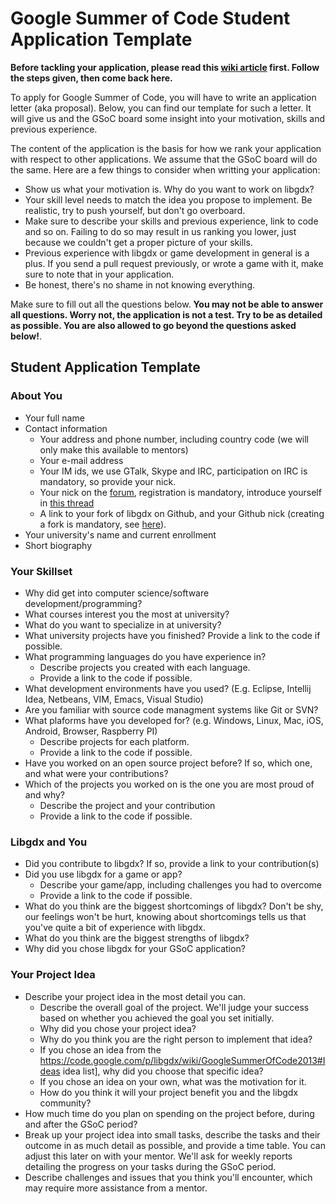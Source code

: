 # Google Summer of Code Student Application Template #
**Before tackling your application, please read this [wiki article](https://code.google.com/p/libgdx/wiki/GoogleSummerOfCode2013) first. Follow the steps given, then come back here.**

To apply for Google Summer of Code, you will have to write an application letter (aka proposal). Below, you can find our template for such a letter. It will give us and the GSoC board some insight into your motivation, skills and previous experience.

The content of the application is the basis for how we rank your application with respect to other applications. We assume that the GSoC board will do the same. Here are a few things to consider when writting your application:

  * Show us what your motivation is. Why do you want to work on libgdx?
  * Your skill level needs to match the idea you propose to implement. Be realistic, try to push yourself, but don't go overboard.
  * Make sure to describe your skills and previous experience, link to code and so on. Failing to do so may result in us ranking you lower, just because we couldn't get a proper picture of your skills.
  * Previous experience with libgdx or game development in general is a plus. If you send a pull request previously, or wrote a game with it, make sure to note that in your application.
  * Be honest, there's no shame in not knowing everything.

Make sure to fill out all the questions below. **You may not be able to answer all questions. Worry not, the application is not a test. Try to be as detailed as possible. You are also allowed to go beyond the questions asked below!**.

## Student Application Template ##
### About You ###
  * Your full name
  * Contact information
    * Your address and phone number, including country code (we will only make this available to mentors)
    * Your e-mail address
    * Your IM ids, we use GTalk, Skype and IRC, participation on IRC is mandatory, so provide your nick.
    * Your nick on the [forum](http://www.badlogicgames.com/forum/), registration is mandatory, introduce yourself in [this thread](http://www.badlogicgames.com/forum/viewtopic.php?f=11&t=7889)
    * A link to your fork of libgdx on Github, and your Github nick (creating a fork is mandatory, see [here](https://code.google.com/p/libgdx/wiki/GoogleSummerOfCode2013)).
  * Your university's name and current enrollment
  * Short biography

### Your Skillset ###
  * Why did get into computer science/software development/programming?
  * What courses interest you the most at university?
  * What do you want to specialize in at university?
  * What university projects have you finished? Provide a link to the code if possible.
  * What programming languages do you have experience in?
    * Describe projects you created with each language.
    * Provide a link to the code if possible.
  * What development environments have you used? (E.g. Eclipse, Intellij Idea, Netbeans, VIM, Emacs, Visual Studio)
  * Are you familiar with source code managment systems like Git or SVN?
  * What plaforms have you developed for? (e.g. Windows, Linux, Mac, iOS, Android, Browser, Raspberry PI)
    * Describe projects for each platform.
    * Provide a link to the code if possible.
  * Have you worked on an open source project before? If so, which one, and what were your contributions?
  * Which of the projects you worked on is the one you are most proud of and why?
    * Describe the project and your contribution
    * Provide a link to the code if possible.

### Libgdx and You ###
  * Did you contribute to libgdx? If so, provide a link to your contribution(s)
  * Did you use libgdx for a game or app?
    * Describe your game/app, including challenges you had to overcome
    * Provide a link to the code if possible.
  * What do you think are the biggest shortcomings of libgdx? Don't be shy, our feelings won't be hurt, knowing about shortcomings tells us that you've quite a bit of experience with libgdx.
  * What do you think are the biggest strengths of libgdx?
  * Why did you chose libgdx for your GSoC application?

### Your Project Idea ###
  * Describe your project idea in the most detail you can.
    * Describe the overall goal of the project. We'll judge your success based on whether you achieved the goal you set initially.
    * Why did you chose your project idea?
    * Why do you think you are the right person to implement that idea?
    * If you chose an idea from the https://code.google.com/p/libgdx/wiki/GoogleSummerOfCode2013#Ideas idea list], why did you choose that specific idea?
    * If you chose an idea on your own, what was the motivation for it.
    * How do you think it will your project benefit you and the libgdx community?
  * How much time do you plan on spending on the project before, during and after the GSoC period?
  * Break up your project idea into small tasks, describe the tasks and their outcome in as much detail as possible, and provide a time table. You can adjust this later on with your mentor. We'll ask for weekly reports detailing the progress on your tasks during the GSoC period.
  * Describe challenges and issues that you think you'll encounter, which may require more assistance from a mentor.